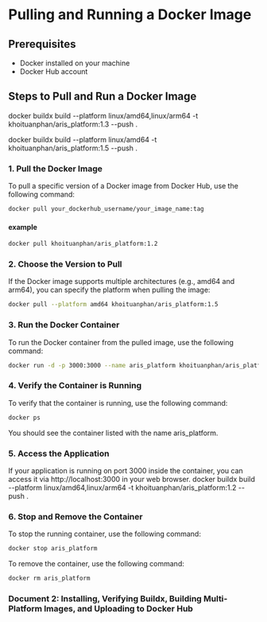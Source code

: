 # Pulling and Running a Docker Image

## Prerequisites
- Docker installed on your machine
- Docker Hub account

## Steps to Pull and Run a Docker Image

docker buildx build --platform linux/amd64,linux/arm64 -t khoituanphan/aris_platform:1.3 --push .

docker buildx build --platform linux/amd64 -t khoituanphan/aris_platform:1.5 --push .
### 1. Pull the Docker Image

To pull a specific version of a Docker image from Docker Hub, use the following command:

```sh
docker pull your_dockerhub_username/your_image_name:tag
```
#### example 
```sh
docker pull khoituanphan/aris_platform:1.2
```
### 2. Choose the Version to Pull
If the Docker image supports multiple architectures (e.g., amd64 and arm64), you can specify the platform when pulling the image:
```sh
docker pull --platform amd64 khoituanphan/aris_platform:1.5
```

### 3. Run the Docker Container
To run the Docker container from the pulled image, use the following command:
```sh
docker run -d -p 3000:3000 --name aris_platform khoituanphan/aris_platform:[Version]
```
### 4. Verify the Container is Running
To verify that the container is running, use the following command:

```sh
docker ps
```
You should see the container listed with the name aris_platform.

### 5. Access the Application
If your application is running on port 3000 inside the container, you can access it via http://localhost:3000 in your web browser.
docker buildx build --platform linux/amd64,linux/arm64 -t khoituanphan/aris_platform:1.2 --push .

### 6. Stop and Remove the Container
To stop the running container, use the following command:

```sh
docker stop aris_platform
```
To remove the container, use the following command:

```sh
docker rm aris_platform
```
### Document 2: Installing, Verifying Buildx, Building Multi-Platform Images, and Uploading to Docker Hub
